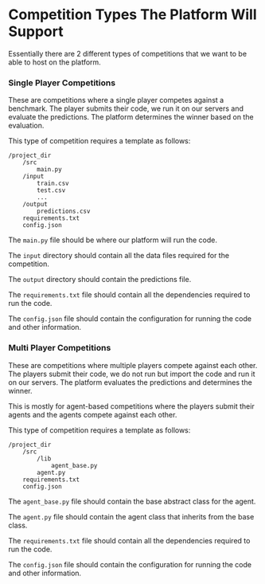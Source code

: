 # Competition Types The Platform Will Support

Essentially there are 2 different types of competitions that we want to be able to host on the platform.
### Single Player Competitions

These are competitions where a single player competes against a benchmark. The player submits their code, we run it on our servers and evaluate the predictions. The platform determines the winner based on the evaluation.

This type of competition requires a template as follows:
```
/project_dir
    /src
        main.py
    /input
        train.csv
        test.csv
        ...
    /output
        predictions.csv
    requirements.txt
    config.json
```

The `main.py` file should be where our platform will run the code.

The `input` directory should contain all the data files required for the competition.

The `output` directory should contain the predictions file.

The `requirements.txt` file should contain all the dependencies required to run the code.

The `config.json` file should contain the configuration for running the code and other information.


### Multi Player Competitions

These are competitions where multiple players compete against each other. The players submit their code, we do not run but import the code and run it on our servers. The platform evaluates the predictions and determines the winner.

This is mostly for agent-based competitions where the players submit their agents and the agents compete against each other.

This type of competition requires a template as follows:
```
/project_dir
    /src
        /lib
            agent_base.py
        agent.py
    requirements.txt
    config.json
```

The `agent_base.py` file should contain the base abstract class for the agent.

The `agent.py` file should contain the agent class that inherits from the base class.

The `requirements.txt` file should contain all the dependencies required to run the code.

The `config.json` file should contain the configuration for running the code and other information.
